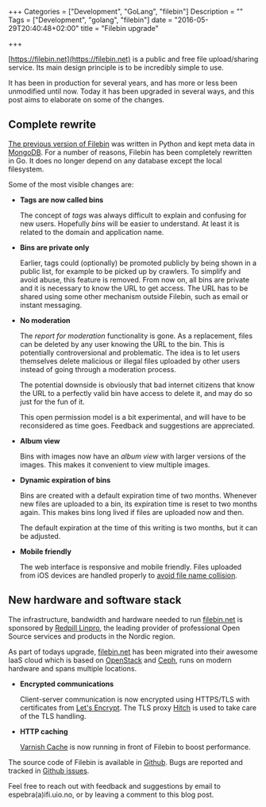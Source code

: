 +++
Categories = ["Development", "GoLang", "filebin"]
Description = ""
Tags = ["Development", "golang", "filebin"]
date = "2016-05-29T20:40:48+02:00"
title = "Filebin upgrade"

+++

[https://filebin.net](https://filebin.net) is a public and free file upload/sharing service. Its main design principle is to be incredibly simple to use.

It has been in production for several years, and has more or less been unmodified until now. Today it has been upgraded in several ways, and this post aims to elaborate on some of the changes.

## Complete rewrite

[The previous version of Filebin](https://github.com/espebra/filebin/tree/python) was written in Python and kept meta data in [MongoDB](https://mongodb.com). For a number of reasons, Filebin has been completely rewritten in Go. It does no longer depend on any database except the local filesystem.

Some of the most visible changes are:

* **Tags are now called bins**

    The concept of *tags* was always difficult to explain and confusing for new users. Hopefully *bins* will be easier to understand. At least it is related to the domain and application name.

* **Bins are private only**

    Earlier, tags could (optionally) be promoted publicly by being shown in a public list, for example to be picked up by crawlers. To simplify and avoid abuse, this feature is removed. From now on, all bins are private and it is necessary to know the URL to get access. The URL has to be shared using some other mechanism outside Filebin, such as email or instant messaging.

* **No moderation**

    The *report for moderation* functionality is gone. As a replacement, files can be deleted by any user knowing the URL to the bin. This is potentially controversional and problematic. The idea is to let users themselves delete malicious or illegal files uploaded by other users instead of going through a moderation process.

    The potential downside is obviously that bad internet citizens that know the URL to a perfectly valid bin have access to delete it, and may do so just for the fun of it.

    This open permission model is a bit experimental, and will have to be reconsidered as time goes. Feedback and suggestions are appreciated.

* **Album view**

    Bins with images now have an *album view* with larger versions of the images. This makes it convenient to view multiple images.

* **Dynamic expiration of bins**

    Bins are created with a default expiration time of two months. Whenever new files are uploaded to a bin, its expiration time is reset to two months again. This makes bins long lived if files are uploaded now and then.

    The default expiration at the time of this writing is two months, but it can be adjusted.

* **Mobile friendly**

    The web interface is responsive and mobile friendly. Files uploaded from iOS devices are handled properly to [avoid file name collision](http://apple.stackexchange.com/questions/118154/can-i-specify-the-file-name-of-an-ios-safari-image-upload).

## New hardware and software stack

The infrastructure, bandwidth and hardware needed to run [filebin.net](https://filebin.net) is sponsored by [Redpill Linpro](http://redpill-linpro.com/), the leading provider of professional Open Source services and products in the Nordic region.

As part of todays upgrade, [filebin.net](https://filebin.net) has been migrated into their awesome IaaS cloud which is based on [OpenStack](https://www.openstack.org/) and [Ceph](http://ceph.com/), runs on modern hardware and spans multiple locations.

* **Encrypted communications**

    Client-server communication is now encrypted using HTTPS/TLS with certificates from [Let's Encrypt](https://letsencrypt.org/). The TLS proxy [Hitch](https://hitch-tls.org) is used to take care of the TLS handling.

* **HTTP caching**

    [Varnish Cache](https://varnish-cache.org) is now running in front of Filebin to boost performance.

The source code of Filebin is available in [Github](https://github.com/espebra/filebin). Bugs are reported and tracked in [Github issues](https://github.com/espebra/filebin/issues).

Feel free to reach out with feedback and suggestions by email to espebra(a)ifi.uio.no, or by leaving a comment to this blog post.
